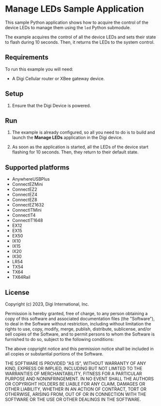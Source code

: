 Manage LEDs Sample Application
==============================

This sample Python application shows how to acquire the control of the device
LEDs to manage them using the `led` Python submodule.

The example acquires the control of all the device LEDs and sets their state to
flash during 10 seconds. Then, it returns the LEDs to the system control.

Requirements
------------
To run this example you will need:

* A Digi Cellular router or XBee gateway device.

Setup
-----
1. Ensure that the Digi Device is powered.

Run
---
1. The example is already configured, so all you need to do is to build and
   launch the **Manage LEDs** application in the Digi device.

2. As soon as the application is started, all the LEDs of the device start
   flashing for 10 seconds. Then, they return to their default state.

Supported platforms
-------------------
* AnywhereUSBPlus
* ConnectEZMini
* ConnectEZ2
* ConnectEZ4
* ConnectEZ8
* ConnectEZ1632
* ConnectITMini
* ConnectIT4
* ConnectIT1648
* EX12
* EX15
* EX50
* IX10
* IX15
* IX20
* IX30
* LR54
* TX54
* TX64
* TX64Rail

License
-------
Copyright (c) 2023, Digi International, Inc.

Permission is hereby granted, free of charge, to any person obtaining a copy
of this software and associated documentation files (the "Software"), to deal
in the Software without restriction, including without limitation the rights
to use, copy, modify, merge, publish, distribute, sublicense, and/or sell
copies of the Software, and to permit persons to whom the Software is
furnished to do so, subject to the following conditions:

The above copyright notice and this permission notice shall be included in all
copies or substantial portions of the Software.

THE SOFTWARE IS PROVIDED "AS IS", WITHOUT WARRANTY OF ANY KIND, EXPRESS OR
IMPLIED, INCLUDING BUT NOT LIMITED TO THE WARRANTIES OF MERCHANTABILITY,
FITNESS FOR A PARTICULAR PURPOSE AND NONINFRINGEMENT. IN NO EVENT SHALL THE
AUTHORS OR COPYRIGHT HOLDERS BE LIABLE FOR ANY CLAIM, DAMAGES OR OTHER
LIABILITY, WHETHER IN AN ACTION OF CONTRACT, TORT OR OTHERWISE, ARISING FROM,
OUT OF OR IN CONNECTION WITH THE SOFTWARE OR THE USE OR OTHER DEALINGS IN THE
SOFTWARE.

